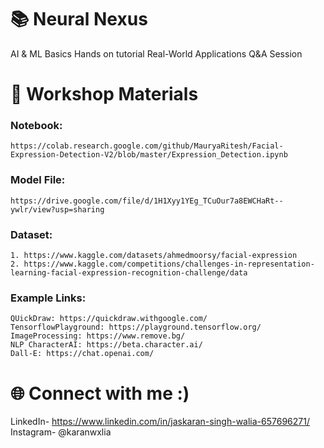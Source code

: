 # 📚 Neural Nexus
AI & ML Basics
Hands on tutorial 
Real-World Applications
Q&A Session

# 🎥 Workshop Materials
### Notebook: 
```
https://colab.research.google.com/github/MauryaRitesh/Facial-Expression-Detection-V2/blob/master/Expression_Detection.ipynb
```
### Model File:
```
https://drive.google.com/file/d/1H1Xyy1YEg_TCuOur7a8EWCHaRt--ywlr/view?usp=sharing
```
### Dataset: 
```
1. https://www.kaggle.com/datasets/ahmedmoorsy/facial-expression
2. https://www.kaggle.com/competitions/challenges-in-representation-learning-facial-expression-recognition-challenge/data
```
### Example Links: 
```
QUickDraw: https://quickdraw.withgoogle.com/
TensorflowPlayground: https://playground.tensorflow.org/  
ImageProcessing: https://www.remove.bg/
NLP CharacterAI: https://beta.character.ai/
Dall-E: https://chat.openai.com/
```

# 🌐 Connect with me :)
LinkedIn- https://www.linkedin.com/in/jaskaran-singh-walia-657696271/
Instagram- @karanwxlia


